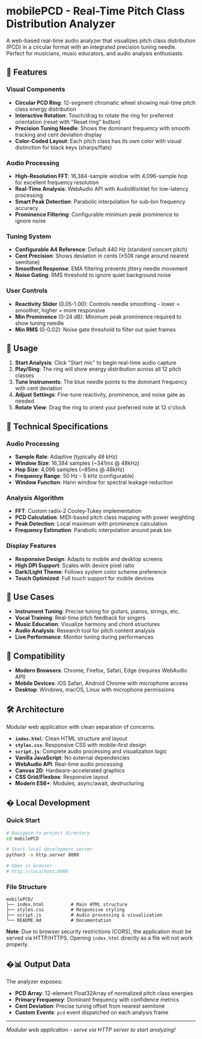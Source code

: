 # mobilePCD - Real-Time Pitch Class Distribution Analyzer

A web-based real-time audio analyzer that visualizes pitch class distribution (PCD) in a circular format with an integrated precision tuning needle. Perfect for musicians, music educators, and audio analysis enthusiasts.

## 🎵 Features

### Visual Components
- **Circular PCD Ring**: 12-segment chromatic wheel showing real-time pitch class energy distribution
- **Interactive Rotation**: Touch/drag to rotate the ring for preferred orientation (reset with "Reset ring" button)
- **Precision Tuning Needle**: Shows the dominant frequency with smooth tracking and cent deviation display
- **Color-Coded Layout**: Each pitch class has its own color with visual distinction for black keys (sharps/flats)

### Audio Processing
- **High-Resolution FFT**: 16,384-sample window with 4,096-sample hop for excellent frequency resolution
- **Real-Time Analysis**: WebAudio API with AudioWorklet for low-latency processing
- **Smart Peak Detection**: Parabolic interpolation for sub-bin frequency accuracy
- **Prominence Filtering**: Configurable minimum peak prominence to ignore noise

### Tuning System
- **Configurable A4 Reference**: Default 440 Hz (standard concert pitch)
- **Cent Precision**: Shows deviation in cents (±50¢ range around nearest semitone)
- **Smoothed Response**: EMA filtering prevents jittery needle movement
- **Noise Gating**: RMS threshold to ignore quiet background noise

### User Controls
- **Reactivity Slider** (0.05-1.00): Controls needle smoothing - lower = smoother, higher = more responsive
- **Min Prominence** (0-24 dB): Minimum peak prominence required to show tuning needle
- **Min RMS** (0-0.02): Noise gate threshold to filter out quiet frames

## 🚀 Usage

1. **Start Analysis**: Click "Start mic" to begin real-time audio capture
2. **Play/Sing**: The ring will show energy distribution across all 12 pitch classes
3. **Tune Instruments**: The blue needle points to the dominant frequency with cent deviation
4. **Adjust Settings**: Fine-tune reactivity, prominence, and noise gate as needed
5. **Rotate View**: Drag the ring to orient your preferred note at 12 o'clock

## 🔧 Technical Specifications

### Audio Processing
- **Sample Rate**: Adaptive (typically 48 kHz)
- **Window Size**: 16,384 samples (~341ms @ 48kHz)
- **Hop Size**: 4,096 samples (~85ms @ 48kHz)
- **Frequency Range**: 50 Hz - 5 kHz (configurable)
- **Window Function**: Hann window for spectral leakage reduction

### Analysis Algorithm
- **FFT**: Custom radix-2 Cooley-Tukey implementation
- **PCD Calculation**: MIDI-based pitch class mapping with power weighting
- **Peak Detection**: Local maximum with prominence calculation
- **Frequency Estimation**: Parabolic interpolation around peak bin

### Display Features
- **Responsive Design**: Adapts to mobile and desktop screens
- **High DPI Support**: Scales with device pixel ratio
- **Dark/Light Theme**: Follows system color scheme preference
- **Touch Optimized**: Full touch support for mobile devices

## 🎯 Use Cases

- **Instrument Tuning**: Precise tuning for guitars, pianos, strings, etc.
- **Vocal Training**: Real-time pitch feedback for singers
- **Music Education**: Visualize harmony and chord structures
- **Audio Analysis**: Research tool for pitch content analysis
- **Live Performance**: Monitor tuning during performances

## 📱 Compatibility

- **Modern Browsers**: Chrome, Firefox, Safari, Edge (requires WebAudio API)
- **Mobile Devices**: iOS Safari, Android Chrome with microphone access
- **Desktop**: Windows, macOS, Linux with microphone permissions

## 🛠️ Architecture

Modular web application with clean separation of concerns:
- **`index.html`**: Clean HTML structure and layout
- **`styles.css`**: Responsive CSS with mobile-first design
- **`script.js`**: Complete audio processing and visualization logic
- **Vanilla JavaScript**: No external dependencies
- **WebAudio API**: Real-time audio processing
- **Canvas 2D**: Hardware-accelerated graphics
- **CSS Grid/Flexbox**: Responsive layout
- **Modern ES6+**: Modules, async/await, destructuring

## � Local Development

### Quick Start
```bash
# Navigate to project directory
cd mobilePCD

# Start local development server
python3 -m http.server 8000

# Open in browser
# http://localhost:8000
```

### File Structure
```
mobilePCD/
├── index.html          # Main HTML structure
├── styles.css          # Responsive styling
├── script.js           # Audio processing & visualization
└── README.md           # Documentation
```

**Note**: Due to browser security restrictions (CORS), the application must be served via HTTP/HTTPS. Opening `index.html` directly as a file will not work properly.

## �📊 Output Data

The analyzer exposes:
- **PCD Array**: 12-element Float32Array of normalized pitch class energies
- **Primary Frequency**: Dominant frequency with confidence metrics
- **Cent Deviation**: Precise tuning offset from nearest semitone
- **Custom Events**: `pcd` event dispatched on each analysis frame

---

*Modular web application - serve via HTTP server to start analyzing!*